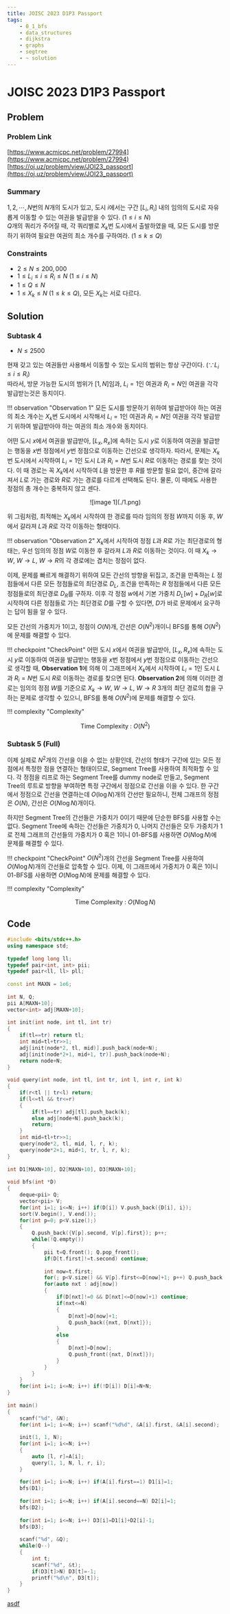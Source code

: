 ```yaml
---
title: JOISC 2023 D1P3 Passport
tags:
    - 0_1_bfs
    - data_structures
    - dijkstra
    - graphs
    - segtree
    - ~ solution
---
```


# JOISC 2023 D1P3 Passport

## Problem

### Problem Link
[https://www.acmicpc.net/problem/27994](https://www.acmicpc.net/problem/27994)  
[https://oj.uz/problem/view/JOI23_passport](https://oj.uz/problem/view/JOI23_passport)

### Summary
$1, 2, \cdots, N$번의 $N$개의 도시가 있고, 도시 $i$에서는 구간 $[L_i, R_i]$ 내의 임의의 도시로 자유롭게 이동할 수 있는 여권을 발급받을 수 있다. $(1 \leq i \leq N)$  
$Q$개의 쿼리가 주어질 때, 각 쿼리별로 $X_k$번 도시에서 출발하였을 때, 모든 도시를 방문하기 위하여 필요한 여권의 최소 개수를 구하여라. $(1 \leq k \leq Q)$

### Constraints
+ $2 \leq N \leq 200,000$
+ $1 \leq L_i \leq i \leq R_i \leq N$ $(1 \leq i \leq N)$
+ $1 \leq Q \leq N$
+ $1 \leq X_k \leq N$ $(1 \leq k \leq Q)$, 모든 $X_k$는 서로 다르다.

## Solution

### Subtask 4
+ $N \leq 2500$

현재 갖고 있는 여권들만 사용해서 이동할 수 있는 도시의 범위는 항상 구간이다. $(\because L_i \leq i \leq R_i)$  
따라서, 방문 가능한 도시의 범위가 $[1, N]$임과, $L_i=1$인 여권과 $R_i=N$인 여권을 각각 발급받는것은 동치이다.

!!! observation "Observation 1"
	<a name="observation-1"></a>
    모든 도시를 방문하기 위하여 발급받아야 하는 여권의 최소 개수는 $X_k$번 도시에서 시작해서 $L_i=1$인 여권과 $R_i=N$인 여권을 각각 발급받기 위하여 발급받아야 하는 여권의 최소 개수와 동치이다.

어떤 도시 $x$에서 여권을 발급받아, $[L_x, R_x]$에 속하는 도시 $y$로 이동하여 여권을 발급받는 행동을 $x$번 정점에서 $y$번 정점으로 이동하는 간선으로 생각하자.
따라서, 문제는 $X_k$번 도시에서 시작하여 $L_i=1$인 도시 $L$과 $R_i=N$번 도시 $R$로 이동하는 경로를 찾는 것이다.
이 때 경로는 꼭 $X_k$에서 시작하여 $L$을 방문한 후 $R$를 방문할 필요 없이, 중간에 갈라져서 $L$로 가는 경로와 $R$로 가는 경로를 다르게 선택해도 된다.
물론, 이 때에도 사용한 정점의 총 개수는 중복하지 않고 센다.

<center>
![image 1](./1.png)
</center>

위 그림처럼, 최적해는 $X_k$에서 시작하여 한 경로를 따라 임의의 정점 $W$까지 이동 후, $W$에서 갈라져 $L$과 $R$로 각각 이동하는 형태이다.

!!! observation "Observation 2" 
    $X_k$에서 시작하여 정점 $L$과 $R$로 가는 최단경로의 형태는, 우선 임의의 정점 $W$로 이동한 후 갈라져 $L$과 $R$로 이동하는 것이다.
    이 때 $X_k \rightarrow W$, $W \rightarrow L$, $W \rightarrow R$의 각 경로에는 겹치는 정점이 없다.

이제, 문제를 빠르게 해결하기 위하여 모든 간선의 방향을 뒤집고, 조건을 만족하는 $L$ 정점들에서 다른 모든 정점들로의 최단경로 $D_L$, 조건을 만족하는 $R$ 정점들에서 다른 모든 정점들로의 최단경로 $D_R$를 구하자.
이후 각 정점 $w$에서 기본 가중치 $D_L[w]+D_R[w]$로 시작하여 다른 정점들로 가는 최단경로 $D$를 구할 수 있다면, $D$가 바로 문제에서 요구하는 답이 됨을 알 수 있다.

모든 간선의 가중치가 1이고, 정점이 $O(N)$개, 간선은 $O(N^2)$개이니 BFS를 통해 $O(N^2)$에 문제를 해결할 수 있다.

!!! checkpoint "CheckPoint"
    어떤 도시 $x$에서 여권을 발급받아, $[L_x, R_x]$에 속하는 도시 $y$로 이동하여 여권을 발급받는 행동을 $x$번 정점에서 $y$번 정점으로 이동하는 간선으로 생각할 때, **Observation 1**에 의해 이 그래프에서 $X_k$에서 시작하여 $L_i=1$인 도시 $L$과 $R_i=N$번 도시 $R$로 이동하는 경로를 찾으면 된다.
    **Observation 2**에 의해 이러한 경로는 임의의 정점 $W$를 기준으로 $X_k \rightarrow W$, $W \rightarrow L$, $W \rightarrow R$ 3개의 최단 경로의 합을 구하는 문제로 생각할 수 있으니, BFS를 통해 $O(N^2)$에 문제를 해결할 수 있다.

!!! complexity "Complexity"
    <center>
    Time Complexity : $O(N^2)$
    </center>


### Subtask 5 (Full)

이제 실제로 $N^2$개의 간선을 이을 수 없는 상황인데, 간선의 형태가 구간에 있는 모든 정점에서 특정한 점을 연결하는 형태이므로, Segment Tree를 사용하여 최적화할 수 있다.
각 정점을 리프로 하는 Segment Tree를 dummy node로 만들고, Segment Tree의 루트로 방향을 부여하면 특정 구간에서 정점으로 간선을 이을 수 있다.
한 구간에서 정점으로 간선을 연결하는데 $O(\log N)$개의 간선만 필요하니, 전체 그래프의 정점은 $O(N)$, 간선은 $O(N\log N)$개이다.

하지만 Segment Tree의 간선들은 가중치가 $0$이기 때문에 단순한 BFS를 사용할 수는 없다.
Segment Tree에 속하는 간선들은 가중치가 $0$, 나머지 간선들은 모두 가중치가 1로 전체 그래프의 간선들의 가중치가 $0$ 혹은 $1$이니 01-BFS를 사용하면 $O(N\log N)$에 문제를 해결할 수 있다.

!!! checkpoint "CheckPoint"
    $O(N^2)$개의 간선을 Segment Tree를 사용하여 $O(N\log N)$개의 간선들로 압축할 수 있다. 이제, 이 그래프에서 가중치가 $0$ 혹은 $1$이니 01-BFS를 사용하면 $O(N\log N)$에 문제를 해결할 수 있다.

!!! complexity "Complexity"
    <center>
    Time Complexity : $O(N\log N)$
    </center>

## Code

``` cpp linenums="1"
#include <bits/stdc++.h>
using namespace std;
 
typedef long long ll;
typedef pair<int, int> pii;
typedef pair<ll, ll> pll;
 
const int MAXN = 1e6;
 
int N, Q;
pii A[MAXN+10];
vector<int> adj[MAXN+10];
 
int init(int node, int tl, int tr)
{
	if(tl==tr) return tl;
	int mid=tl+tr>>1;
	adj[init(node*2, tl, mid)].push_back(node+N);
	adj[init(node*2+1, mid+1, tr)].push_back(node+N);
	return node+N;
}
 
void query(int node, int tl, int tr, int l, int r, int k)
{
	if(r<tl || tr<l) return;
	if(l<=tl && tr<=r)
	{
		if(tl==tr) adj[tl].push_back(k);
		else adj[node+N].push_back(k);
		return;
	}
	int mid=tl+tr>>1;
	query(node*2, tl, mid, l, r, k);
	query(node*2+1, mid+1, tr, l, r, k);
}
 
int D1[MAXN+10], D2[MAXN+10], D3[MAXN+10];
 
void bfs(int *D)
{
	deque<pii> Q;
	vector<pii> V;
	for(int i=1; i<=N; i++) if(D[i]) V.push_back({D[i], i});
	sort(V.begin(), V.end());
	for(int p=0; p<V.size();)
	{
		Q.push_back({V[p].second, V[p].first}); p++;
		while(!Q.empty())
		{
			pii t=Q.front(); Q.pop_front();
			if(D[t.first]!=t.second) continue;
 
			int now=t.first;
			for(; p<V.size() && V[p].first<=D[now]+1; p++) Q.push_back({V[p].second, V[p].first});
			for(auto nxt : adj[now])
			{
				if(D[nxt]!=0 && D[nxt]<=D[now]+1) continue;
				if(nxt<=N)
				{
					D[nxt]=D[now]+1;
					Q.push_back({nxt, D[nxt]});
				}
				else
				{
					D[nxt]=D[now];
					Q.push_front({nxt, D[nxt]});					
				}
			}
		}
	}
	for(int i=1; i<=N; i++) if(!D[i]) D[i]=N+N;
}
 
int main()
{
	scanf("%d", &N);
	for(int i=1; i<=N; i++) scanf("%d%d", &A[i].first, &A[i].second);
 
	init(1, 1, N);
	for(int i=1; i<=N; i++)
	{
		auto [l, r]=A[i];
		query(1, 1, N, l, r, i);
	}
 
	for(int i=1; i<=N; i++) if(A[i].first==1) D1[i]=1;
	bfs(D1);
	
	for(int i=1; i<=N; i++) if(A[i].second==N) D2[i]=1;
	bfs(D2);
	
	for(int i=1; i<=N; i++) D3[i]=D1[i]+D2[i]-1;
	bfs(D3);
 
	scanf("%d", &Q);
	while(Q--)
	{
		int t;
		scanf("%d", &t);
		if(D3[t]>N) D3[t]=-1;
		printf("%d\n", D3[t]);
	}
}
```

[asdf](#observation-1)
